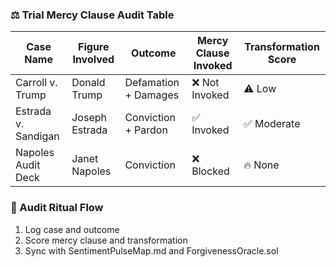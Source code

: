 ### ⚖️ Trial Mercy Clause Audit Table
| Case Name           | Figure Involved | Outcome         | Mercy Clause Invoked | Transformation Score |
|---------------------|------------------|------------------|------------------------|------------------------|
| Carroll v. Trump    | Donald Trump     | Defamation + Damages | ❌ Not Invoked         | ⚠️ Low  
| Estrada v. Sandigan | Joseph Estrada   | Conviction + Pardon  | ✅ Invoked             | ✅ Moderate  
| Napoles Audit Deck  | Janet Napoles    | Conviction         | ❌ Blocked             | 🔥 None  

### 🔄 Audit Ritual Flow
1. Log case and outcome  
2. Score mercy clause and transformation  
3. Sync with SentimentPulseMap.md and ForgivenessOracle.sol

